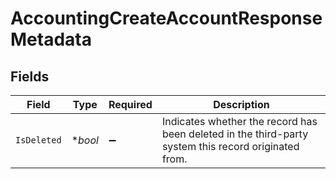 # AccountingCreateAccountResponseMetadata


## Fields

| Field                                                                                                | Type                                                                                                 | Required                                                                                             | Description                                                                                          |
| ---------------------------------------------------------------------------------------------------- | ---------------------------------------------------------------------------------------------------- | ---------------------------------------------------------------------------------------------------- | ---------------------------------------------------------------------------------------------------- |
| `IsDeleted`                                                                                          | **bool*                                                                                              | :heavy_minus_sign:                                                                                   | Indicates whether the record has been deleted in the third-party system this record originated from. |